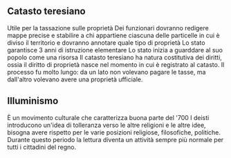 ## Catasto teresiano
Utile per la tassazione sulle proprietà
Dei funzionari dovranno redigere mappe precise e stabilire a chi appartiene ciascuna delle particelle in cui è diviso il territorio e dovranno annotare quale tipo di proprietà
Lo stato garantisce 3 anni di istruzione elementare
Lo stato inizia a guarddare al suo popolo come una risorsa
Il catasto teresiano ha natura costitutiva dei diritti, ossia il diritto di proprietà nasce nel momento in cui è registrato al catasto.
Il processo fu molto lungo: da un lato non volevano pagare le tasse, ma dall'altro volevano avere una proprietà ufficiale.

## Illuminismo
È un movimento culturale che caratterizza buona parte del '700
I deisti introducono un'idea di tolleranza verso le altre religioni e le altre idee, bisogna avere rispetto per le varie posizioni religiose, filosofiche, politiche.
Durante questo periodo la lettura diventa un attività sempre più normale per tutti i cittadini del regno.